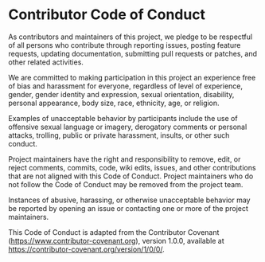 # Contributor Code of Conduct

As contributors and maintainers of this project, we pledge to be respectful of all persons who contribute through reporting issues, posting feature requests, updating documentation, submitting pull requests or patches, and other related activities.

We are committed to making participation in this project an experience free of bias and harassment for everyone, regardless of level of experience, gender, gender identity and expression, sexual orientation, disability, personal appearance, body size, race, ethnicity, age, or religion.

Examples of unacceptable behavior by participants include the use of offensive sexual language or imagery, derogatory comments or personal attacks, trolling, public or private harassment, insults, or other such conduct.

Project maintainers have the right and responsibility to remove, edit, or reject comments, commits, code, wiki edits, issues, and other contributions that are not aligned with this Code of Conduct. Project maintainers who do not follow the Code of Conduct may be removed from the project team.

Instances of abusive, harassing, or otherwise unacceptable behavior may be reported by opening an issue or contacting one or more of the project maintainers.

This Code of Conduct is adapted from the Contributor Covenant (https://www.contributor-covenant.org), version 1.0.0, available at https://contributor-covenant.org/version/1/0/0/.
